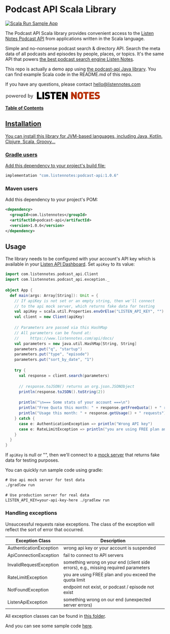 # Podcast API Scala Library

[![Scala Run Sample App](https://github.com/ListenNotes/podcast-api-scala/actions/workflows/run-sample-app.yml/badge.svg)](https://github.com/ListenNotes/podcast-api-scala/actions/workflows/run-sample-app.yml)

The Podcast API Scala library provides convenient access to the [Listen Notes Podcast API](https://www.listennotes.com/api/) from
applications written in the Scala language.

Simple and no-nonsense podcast search & directory API. Search the meta data of all podcasts and episodes by people, places, or topics. It's the same API that powers [the best podcast search engine Listen Notes](https://www.listennotes.com/).

This repo is actually a demo app using [the podcast-api Java library](https://github.com/ListenNotes/podcast-api-java).
You can find example Scala code in the README.md of this repo.

If you have any questions, please contact [hello@listennotes.com](hello@listennotes.com?subject=Questions+about+the+Scala+SDK+of+Listen+API)

<a href="https://www.listennotes.com/api/"><img src="https://raw.githubusercontent.com/ListenNotes/ListenApiDemo/master/web/src/powered_by_listennotes.png" width="300" />


**Table of Contents**


## Installation

You can install this library for JVM-based languages, including Java, Kotlin, Clojure, Scala, Groovy...

### Gradle users

Add this dependency to your project's build file:

```groovy
implementation "com.listennotes:podcast-api:1.0.6"
```

### Maven users

Add this dependency to your project's POM:

```xml
<dependency>
  <groupId>com.listennotes</groupId>
  <artifactId>podcast-api</artifactId>
  <version>1.0.6</version>
</dependency>
```

## Usage

The library needs to be configured with your account's API key which is
available in your [Listen API Dashboard](https://www.listennotes.com/api/dashboard/#apps). Set `apiKey` to its
value:

```scala
import com.listennotes.podcast_api.Client
import com.listennotes.podcast_api.exception._

object App {
  def main(args: Array[String]): Unit = {
    // If apiKey is not set or an empty string, then we'll connect
    // to the api mock server, which returns fake data for testing
    val apiKey = scala.util.Properties.envOrElse("LISTEN_API_KEY", "")
    val client = new Client(apiKey)

    // Parameters are passed via this HashMap
    // All parameters can be found at:
    //     https://www.listennotes.com/api/docs/
    val parameters = new java.util.HashMap[String, String]
    parameters.put("q", "startup")
    parameters.put("type", "episode")    
    parameters.put("sort_by_date", "1")    

    try {
      val response = client.search(parameters)

      // response.toJSON() returns an org.json.JSONObject
      println(response.toJSON().toString(2))

      println("\n=== Some stats of your account ===\n")
      println("Free Quota this month: " + response.getFreeQuota() + " requests")
      println("Usage this month: " + response.getUsage() + " requests")    
    } catch {
      case e: AuthenticationException => println("Wrong API key")
      case e: RateLimitException => println("you are using FREE plan and you exceed the quota limit")
    }
  }
}
```

If `apiKey` is null or "", then we'll connect to a [mock server](https://www.listennotes.com/api/tutorials/#faq0) that returns fake data for testing purposes.

You can quickly run sample code using gradle:
```shell
# Use api mock server for test data
./gradlew run

# Use production server for real data
LISTEN_API_KEY=your-api-key-here ./gradlew run
```


### Handling exceptions

Unsuccessful requests raise exceptions. The class of the exception will reflect
the sort of error that occurred.

| Exception Class  | Description |
| ------------- | ------------- |
|  AuthenticationException | wrong api key or your account is suspended  |
| ApiConnectionException  | fail to connect to API servers  |
| InvalidRequestException  | something wrong on your end (client side errors), e.g., missing required parameters  |
| RateLimitException  | you are using FREE plan and you exceed the quota limit  |
| NotFoundException  | endpoint not exist, or podcast / episode not exist  |
| ListenApiException  | something wrong on our end (unexpected server errors)  |

All exception classes can be found in [this folder](https://github.com/ListenNotes/podcast-api-java/tree/main/src/main/java/com/listennotes/podcast_api/exception).

And you can see some sample code [here](https://github.com/ListenNotes/podcast-api-scala/blob/main/app/src/main/scala/podcast/api/scala/demo/App.scala).
